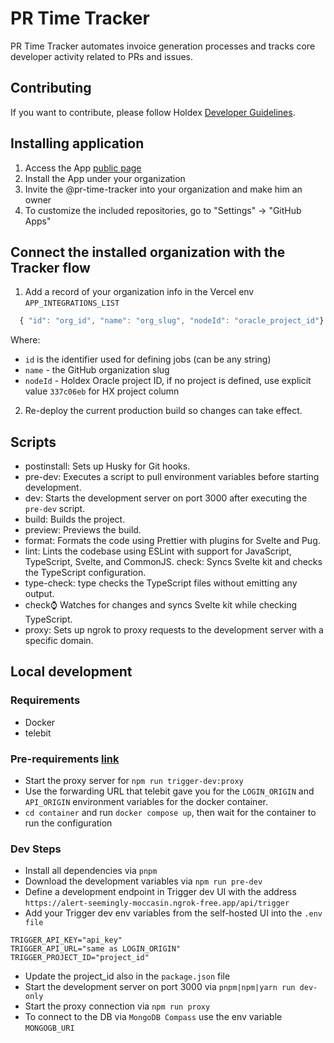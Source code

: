 # PR Time Tracker

PR Time Tracker automates invoice generation processes and tracks core developer activity related to PRs and issues.

## Contributing
If you want to contribute, please follow Holdex [Developer Guidelines](https://github.com/holdex/developers).

## Installing application

1. Access the App [public page](https://github.com/apps/pr-time-tracker)
2. Install the App under your organization
3. Invite the @pr-time-tracker into your organization and make him an owner
4. To customize the included repositories, go to "Settings" -> "GitHub Apps"

## Connect the installed organization with the Tracker flow

1. Add a record of your organization info in the Vercel env `APP_INTEGRATIONS_LIST`

```javascript
  { "id": "org_id", "name": "org_slug", "nodeId": "oracle_project_id"}
```

Where:

- `id` is the identifier used for defining jobs (can be any string)
- `name` - the GitHub organization slug
- `nodeId` - Holdex Oracle project ID, if no project is defined, use explicit value `337c06eb` for HX project column

2. Re-deploy the current production build so changes can take effect.

## Scripts

- postinstall: Sets up Husky for Git hooks.
- pre-dev: Executes a script to pull environment variables before starting development.
- dev: Starts the development server on port 3000 after executing the `pre-dev` script.
- build: Builds the project.
- preview: Previews the build.
- format: Formats the code using Prettier with plugins for Svelte and Pug.
- lint: Lints the codebase using ESLint with support for JavaScript, TypeScript, Svelte, and CommonJS.
  check: Syncs Svelte kit and checks the TypeScript configuration.
- type-check: type checks the TypeScript files without emitting any output.
- check:watch: Watches for changes and syncs Svelte kit while checking TypeScript.
- proxy: Sets up ngrok to proxy requests to the development server with a specific domain.

## Local development

### Requirements

- Docker
- telebit

### Pre-requirements [link](https://trigger.dev/docs/documentation/guides/self-hosting/supabase#self-host-trigger-dev-with-docker-compose)

- Start the proxy server for `npm run trigger-dev:proxy`
- Use the forwarding URL that telebit gave you for the `LOGIN_ORIGIN` and `API_ORIGIN` environment variables for the docker container.
- `cd container` and run `docker compose up`, then wait for the container to run the configuration

### Dev Steps

- Install all dependencies via `pnpm`
- Download the development variables via `npm run pre-dev`
- Define a development endpoint in Trigger dev UI with the address `https://alert-seemingly-moccasin.ngrok-free.app/api/trigger`
- Add your Trigger dev env variables from the self-hosted UI into the `.env file`

```
TRIGGER_API_KEY="api_key"
TRIGGER_API_URL="same as LOGIN_ORIGIN"
TRIGGER_PROJECT_ID="project_id"
```

- Update the project_id also in the `package.json` file
- Start the development server on port 3000 via `pnpm|npm|yarn run dev-only`
- Start the proxy connection via `npm run proxy`
- To connect to the DB via `MongoDB Compass` use the env variable `MONGOGB_URI`
